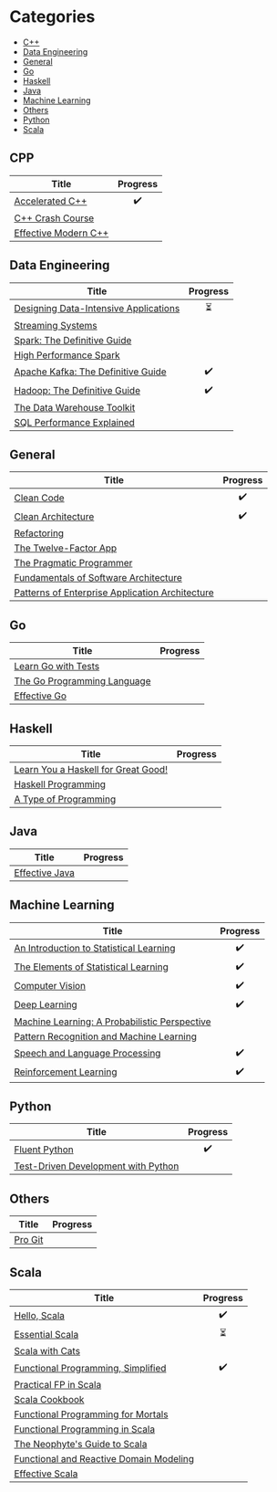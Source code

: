 # Categories

* [C++](#cpp)
* [Data Engineering](#data-engineering)
* [General](#general)
* [Go](#go)
* [Haskell](#haskell)
* [Java](#java)
* [Machine Learning](#machine-learning)
* [Others](#others)
* [Python](#python)
* [Scala](#scala)

## CPP

| Title                                                                                               | Progress           |
| --------------------------------------------------------------------------------------------------- | :----------------: |
| [Accelerated C++](https://www.amazon.com/Accelerated-C-Practical-Programming-Example/dp/020170353X) | :heavy_check_mark: |
| [C++ Crash Course](https://nostarch.com/cppcrashcourse)                                             |                    |
| [Effective Modern C++](https://www.oreilly.com/library/view/effective-modern-c/9781491908419)       |                    |

## Data Engineering

| Title                                                                                                              | Progress                 |
| ------------------------------------------------------------------------------------------------------------------ | :----------------------: |
| [Designing Data-Intensive Applications](https://dataintensive.net/)                                                | :hourglass_flowing_sand: |
| [Streaming Systems](http://streamingsystems.net/)                                                                  |                          |
| [Spark: The Definitive Guide](https://www.oreilly.com/library/view/spark-the-definitive/9781491912201/)            |                          |
| [High Performance Spark](https://www.oreilly.com/library/view/high-performance-spark/9781491943199/)               |                          |
| [Apache Kafka: The Definitive Guide](https://www.confluent.io/resources/kafka-the-definitive-guide/)               | :heavy_check_mark:       |
| [Hadoop: The Definitive Guide](https://www.oreilly.com/library/view/hadoop-the-definitive/9781491901687/)          | :heavy_check_mark:       |
| [The Data Warehouse Toolkit](https://www.amazon.com/Data-Warehouse-Toolkit-Definitive-Dimensional/dp/1118530802)   |                          |
| [SQL Performance Explained](https://use-the-index-luke.com/)                                                       |                          |

## General

| Title                                                                                                                                          | Progress           |
| ---------------------------------------------------------------------------------------------------------------------------------------------- | :----------------: |
| [Clean Code](https://www.amazon.com/Clean-Code-Handbook-Software-Craftsmanship/dp/0132350882)                                                  | :heavy_check_mark: |
| [Clean Architecture](https://www.amazon.com/Clean-Architecture-Craftsmans-Software-Structure/dp/0134494164)                                    | :heavy_check_mark: |
| [Refactoring](https://www.amazon.com/Refactoring-Improving-Existing-Addison-Wesley-Signature-ebook/dp/B07LCM8RG2)                              |                    |
| [The Twelve-Factor App](https://12factor.net/)                                                                                                 |                    |
| [The Pragmatic Programmer](https://pragprog.com/book/tpp20/the-pragmatic-programmer-20th-anniversary-edition)                                  |                    | 
| [Fundamentals of Software Architecture](https://www.amazon.com/Fundamentals-Software-Architecture-Comprehensive-Characteristics/dp/1492043451) |                    | 
| [Patterns of Enterprise Application Architecture](https://www.amazon.com/Patterns-Enterprise-Application-Architecture-Martin/dp/0321127420)    |                    | 


## Go

| Title                                                               | Progress           |
| ------------------------------------------------------------------- | :----------------: |
| [Learn Go with Tests](https://quii.gitbook.io/learn-go-with-tests/) |                    |
| [The Go Programming Language](http://www.gopl.io/)                  |                    |
| [Effective Go](https://golang.org/doc/effective_go.html)            |                    |

## Haskell

| Title                                                               | Progress           |
| ------------------------------------------------------------------- | :----------------: |
| [Learn You a Haskell for Great Good!](http://learnyouahaskell.com/) |                    |
| [Haskell Programming](http://haskellbook.com/)                      |                    |
| [A Type of Programming](https://atypeofprogramming.com/)            |                    |

## Java

| Title                                                                                    | Progress           |
| ---------------------------------------------------------------------------------------- | :----------------: |
| [Effective Java](https://www.oreilly.com/library/view/effective-java-3rd/9780134686097/) |                    |

## Machine Learning

| Title                                                                                                                                                                                   | Progress           |
| --------------------------------------------------------------------------------------------------------------------------------------------------------------------------------------- | :----------------: |
| [An Introduction to Statistical Learning](http://faculty.marshall.usc.edu/gareth-james/ISL/)                                                                                            | :heavy_check_mark: |
| [The Elements of Statistical Learning](https://web.stanford.edu/~hastie/ElemStatLearn/)                                                                                                 | :heavy_check_mark: |
| [Computer Vision](http://szeliski.org/Book/drafts/SzeliskiBook_20100903_draft.pdf)                                                                                                      | :heavy_check_mark: |
| [Deep Learning](http://www.deeplearningbook.org/)                                                                                                                                       | :heavy_check_mark: |
| [Machine Learning: A Probabilistic Perspective](https://www.amazon.com/Machine-Learning-Probabilistic-Perspective-Computation/dp/0262018020)                                            |                    |
| [Pattern Recognition and Machine Learning](http://users.isr.ist.utl.pt/~wurmd/Livros/school/Bishop%20-%20Pattern%20Recognition%20And%20Machine%20Learning%20-%20Springer%20%202006.pdf) |                    |
| [Speech and Language Processing](https://web.stanford.edu/~jurafsky/slp3/)                                                                                                              | :heavy_check_mark: |
| [Reinforcement Learning](http://incompleteideas.net/book/the-book.html)                                                                                                                 | :heavy_check_mark: |

## Python

| Title                                                                      | Progress           |
| -------------------------------------------------------------------------- | :----------------: |
| [Fluent Python](http://shop.oreilly.com/product/0636920032519.do)          | :heavy_check_mark: |
| [Test-Driven Development with Python](https://www.obeythetestinggoat.com/) |                    |

## Others

| Title                                     | Progress           |
| ----------------------------------------- | :----------------: |
| [Pro Git](https://git-scm.com/book/en/v2) |                    |

## Scala

| Title                                                                                                            | Progress                 |
| ---------------------------------------------------------------------------------------------------------------- | :----------------------: |
| [Hello, Scala](https://hello-scala.com/)                                                                         | :heavy_check_mark:       |
| [Essential Scala](https://underscore.io/books/essential-scala/)                                                  | :hourglass_flowing_sand: |
| [Scala with Cats](https://underscore.io/books/scala-with-cats/)                                                  |                          |
| [Functional Programming, Simplified](https://alvinalexander.com/scala/functional-programming-simplified-book)    | :heavy_check_mark:       |
| [Practical FP in Scala](https://leanpub.com/pfp-scala)                                                           |                          |
| [Scala Cookbook](https://www.amazon.com/Scala-Cookbook-Object-Oriented-Functional-Programming/dp/1449339611)     |                          |
| [Functional Programming for Mortals](https://leanpub.com/fpmortals)                                              |                          |
| [Functional Programming in Scala](https://www.manning.com/books/functional-programming-in-scala)                 |                          |
| [The Neophyte's Guide to Scala](https://danielwestheide.com/books/the-neophytes-guide-to-scala/)                 |                          |
| [Functional and Reactive Domain Modeling](https://www.manning.com/books/functional-and-reactive-domain-modeling) |                          |
| [Effective Scala](http://twitter.github.io/effectivescala/)                                                      |                          |
